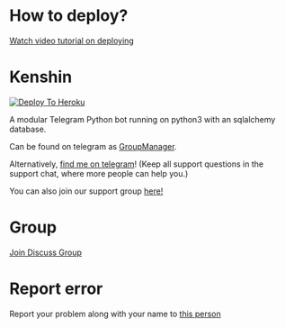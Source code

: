 # How to deploy?
[Watch video tutorial on deploying](https://youtu.be/gXXFpTAk6Vo)

# Kenshin
[![Deploy To Heroku](https://www.herokucdn.com/deploy/button.svg)](https://dashboard.heroku.com/new?template=https://github.com/Anmol-dot283/Kenshinn)

A modular Telegram Python bot running on python3 with an sqlalchemy database.

Can be found on telegram as [GroupManager](https://t.me/kenshingrouphelpbot).

Alternatively, [find me on telegram](https://t.me/krish1303y)! (Keep all support questions in the support chat, where more people can help you.)

You can also join our support group [here!](https://t.me/kenshingrouphelpbot)

# Group
[Join Discuss Group](https://t.me/giveaways_24hrs)

# Report error
Report your problem along with your name to [this person](https://t.me/krish1303y)
